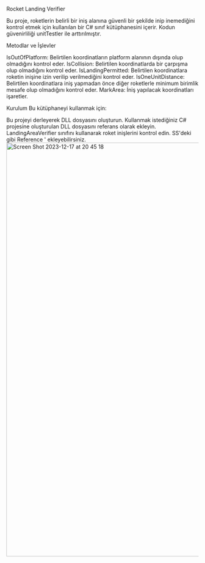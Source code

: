 Rocket Landing Verifier

Bu proje, roketlerin belirli bir iniş alanına güvenli bir şekilde inip inemediğini kontrol etmek için kullanılan bir C# sınıf kütüphanesini içerir. Kodun güvenirliliği unitTestler ile arttırılmıştır.

Metodlar ve İşlevler

IsOutOfPlatform: Belirtilen koordinatların platform alanının dışında olup olmadığını kontrol eder.
IsCollision: Belirtilen koordinatlarda bir çarpışma olup olmadığını kontrol eder.
IsLandingPermitted: Belirtilen koordinatlara roketin inişine izin verilip verilmediğini kontrol eder.
IsOneUnitDistance: Belirtilen koordinatlara iniş yapmadan önce diğer roketlerle minimum birimlik mesafe olup olmadığını kontrol eder.
MarkArea: İniş yapılacak koordinatları işaretler.

Kurulum
Bu kütüphaneyi kullanmak için:

Bu projeyi derleyerek DLL dosyasını oluşturun.
Kullanmak istediğiniz C# projesine oluşturulan DLL dosyasını referans olarak ekleyin.
LandingAreaVerifier sınıfını kullanarak roket inişlerini kontrol edin.
SS'deki gibi Reference ' ekleyebilirsiniz.
<img width="1083" alt="Screen Shot 2023-12-17 at 20 45 18" src="https://github.com/senaserdar/RocketLandingVerifier/assets/53566797/f3262ac4-13bd-4a5d-9ffe-8be061c5824d">



